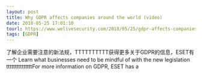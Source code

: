```yaml
---
layout: post
title: Why GDPR affects companies around the world (video)
date: 2018-05-25 17:01:10
tourl: https://www.welivesecurity.com/2018/05/25/gdpr-affects-companies-around-world-video/
tags: [GDPR]
---
```

了解企业需要注意的新法规，TTTTTTTTTT获得更多关于GDPR的信息，ESET有一个
Learn what businesses need to be mindful of with the new legislation tttttttttttttttFor more information on GDPR, ESET has a 